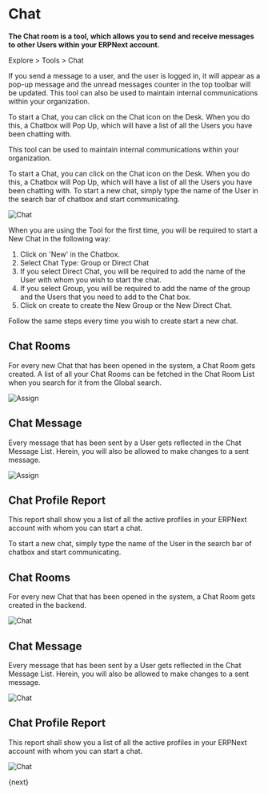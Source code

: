 <!-- add-breadcrumbs -->
# Chat

**The Chat room is a tool, which allows you to send and receive messages to other Users within your ERPNext account.**

Explore > Tools > Chat

If you send a message to a user, and the user is logged in, it will appear as a pop-up message and the unread messages counter in the top toolbar will be
updated.
This tool can also be used to maintain internal communications within your organization.

To start a Chat, you can click on the Chat icon on the Desk. When you do this, a Chatbox will Pop Up, which will have a list of all the Users you have been chatting with.

This tool can be used to maintain internal communications within your organization.

To start a Chat, you can click on the Chat icon on the Desk. When you do this, a Chatbox will Pop Up, which will have a list of all the Users you have been chatting with. To start a new chat, simply type the name of the User in the search bar of chatbox and start communicating.

![Chat](/docs/v13/assets/img/using-erpnext/using-chat-1.gif)

When you are using the Tool for the first time, you will be required to start a New Chat in the following way:

1. Click on 'New' in the Chatbox.
2. Select Chat Type: Group or Direct Chat
3. If you select Direct Chat, you will be required to add the name of the User with whom you wish to start the chat.
4. If you select Group, you will be required to add the name of the group and the Users that you need to add to the Chat box.
5. Click on create to create the New Group or the New Direct Chat.

Follow the same steps every time you wish to create start a new chat.

## Chat Rooms

For every new Chat that has been opened in the system, a Chat Room gets created. A list of all your Chat Rooms can be fetched in the Chat Room List when you search for it from the Global search.

<img class="screenshot" alt="Assign" src="{{docs_base_url}}/assets/img/collaboration-tools/chat-1.png">

## Chat Message

Every message that has been sent by a User gets reflected in the Chat Message List. Herein, you will also be allowed to make changes to a sent message.

<img class="screenshot" alt="Assign" src="{{docs_base_url}}/assets/img/collaboration-tools/chat-1.png">

## Chat Profile Report

This report shall show you a list of all the active profiles in your ERPNext account with whom you can start a chat.

To start a new chat, simply type the name of the User in the search bar of chatbox and start communicating.

## Chat Rooms

For every new Chat that has been opened in the system, a Chat Room gets created in the backend.

![Chat](/docs/v13/assets/img/using-erpnext/using-chat-2.png)

## Chat Message

Every message that has been sent by a User gets reflected in the Chat Message List. Herein, you will also be allowed to make changes to a sent message.

![Chat](/docs/v13/assets/img/using-erpnext/using-chat-3.png)

## Chat Profile Report

This report shall show you a list of all the active profiles in your ERPNext account with whom you can start a chat.

![Chat](/docs/v13/assets/img/using-erpnext/using-chat-4.png)

{next}
